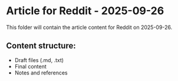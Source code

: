 # Article for Reddit - 2025-09-26

This folder will contain the article content for Reddit on 2025-09-26.

## Content structure:
- Draft files (.md, .txt)
- Final content
- Notes and references
